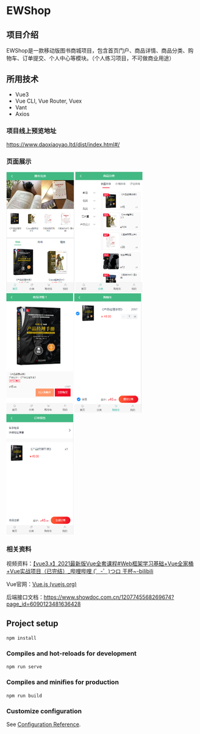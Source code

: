 # EWShop

## 项目介绍

EWShop是一款移动版图书商城项目，包含首页门户、商品详情、商品分类、购物车、订单提交、个人中心等模块。（个人练习项目，不可做商业用途）

## 所用技术

* Vue3
* Vue CLI, Vue Router, Vuex
* Vant
* Axios

### 项目线上预览地址

https://www.daoxiaoyao.ltd/dist/index.html#/

### 页面展示

<img src="./md_img/QQ截图20210518115221.png" style="zoom:50%;" />

<img src="./md_img/QQ截图20210518115306.png" style="zoom:50%;" />

<img src="./md_img/QQ截图20210518115544.png" style="zoom:50%;" />

<img src="./md_img/QQ截图20210518115557.png" alt="QQ截图20210518115557" style="zoom:50%;" />

<img src="./md_img/QQ截图20210518115637.png" style="zoom:50%;" />

### 相关资料

视频资料：[【vue3.x】2021最新版Vue全套课程#Web框架学习基础+Vue全家桶+Vue实战项目（已完结）_哔哩哔哩 (゜-゜)つロ 干杯~-bilibili](https://www.bilibili.com/video/BV1Pz4y1S7Uv?p=1)

Vue官网：[Vue.js (vuejs.org)](https://v3.cn.vuejs.org/)

后端接口文档：https://www.showdoc.com.cn/1207745568269674?page_id=6090123481636428

## Project setup

```
npm install
```

### Compiles and hot-reloads for development
```
npm run serve
```

### Compiles and minifies for production
```
npm run build
```

### Customize configuration
See [Configuration Reference](https://cli.vuejs.org/config/).
